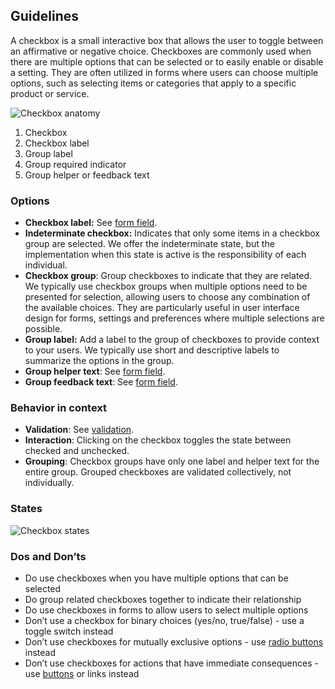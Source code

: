## Guidelines

A checkbox is a small interactive box that allows the user to toggle between an affirmative or negative choice. Checkboxes are commonly used when there are multiple options that can be selected or to easily enable or disable a setting. They are often utilized in forms where users can choose multiple options, such as selecting items or categories that apply to a specific product or service.

![Checkbox anatomy](https://www.figma.com/design/wEptRgAezDU1z80Cn3eZ0o/iX-Pattern-Illustrations?node-id=3364-8247&t=VCAAFzKIYCDb7nIX-4)

1. Checkbox
2. Checkbox label
3. Group label
4. Group required indicator
5. Group helper or feedback text

### Options

- **Checkbox label:** See [form field](forms/forms-field.md).
- **Indeterminate checkbox:** Indicates that only some items in a checkbox group are selected. We offer the indeterminate state, but the implementation when this state is active is the responsibility of each individual.
- **Checkbox group**: Group checkboxes to indicate that they are related. We typically use checkbox groups when multiple options need to be presented for selection, allowing users to choose any combination of the available choices. They are particularly useful in user interface design for forms, settings and preferences where multiple selections are possible.
- **Group label:** Add a label to the group of checkboxes to provide context to your users. We typically use short and descriptive labels to summarize the options in the group.
- **Group helper text**: See [form field](forms/forms-field.md).
- **Group feedback text**: See [form field](forms/forms-field.md).

### Behavior in context

- **Validation**: See [validation](forms/forms-validation.mdx).
- **Interaction**: Clicking on the checkbox toggles the state between checked and unchecked.
- **Grouping**: Checkbox groups have only one label and helper text for the entire group. Grouped checkboxes are validated collectively, not individually.

### States

![Checkbox states](https://www.figma.com/design/wEptRgAezDU1z80Cn3eZ0o/iX-Pattern-Illustrations?node-id=3749-1431&t=VCAAFzKIYCDb7nIX-4)

### Dos and Don’ts

- Do use checkboxes when you have multiple options that can be selected
- Do group related checkboxes together to indicate their relationship
- Do use checkboxes in forms to allow users to select multiple options
- Don’t use a checkbox for binary choices (yes/no, true/false) - use a toggle switch instead
- Don’t use checkboxes for mutually exclusive options - use [radio buttons](radio.mdx) instead
- Don’t use checkboxes for actions that have immediate consequences - use [buttons](buttons/button.md) or links instead
